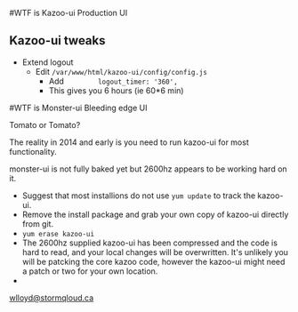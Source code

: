 #WTF is Kazoo-ui
  Production UI
  
## Kazoo-ui tweaks
* Extend logout 
  * Edit ```/var/www/html/kazoo-ui/config/config.js```
    * Add ```        logout_timer: '360',```
    * This gives you 6 hours (ie 60*6 min)


#WTF is Monster-ui
  Bleeding edge UI
  
Tomato or Tomato?

The reality in 2014 and early is you need to run kazoo-ui for most functionality.

monster-ui is not fully baked yet but 2600hz appears to be working hard on it.

* Suggest that most installions do not use ```yum update``` to track the kazoo-ui.
* Remove the install package and grab your own copy of kazoo-ui directly from git.
* ```yum erase kazoo-ui```
* The 2600hz supplied kazoo-ui has been compressed and the code is hard to read, and your local changes will be overwritten.  It's unlikely you will be patcking the core kazoo code, however the kazoo-ui might need a patch or two for your own location.
* 
wlloyd@stormqloud.ca



